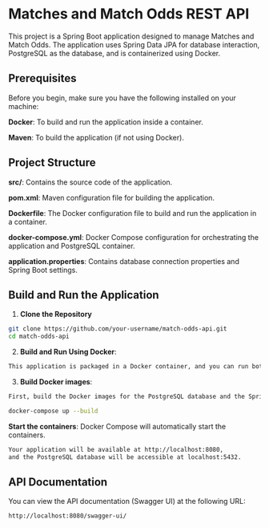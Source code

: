 # Matches and Match Odds REST API

This project is a Spring Boot application designed to manage Matches and Match Odds. The application uses Spring Data JPA for database interaction, PostgreSQL as the database, and is containerized using Docker.

## Prerequisites

Before you begin, make sure you have the following installed on your machine:

**Docker**: To build and run the application inside a container.

**Maven**: To build the application (if not using Docker).

## Project Structure

**src/**: Contains the source code of the application.

**pom.xml**: Maven configuration file for building the application.

**Dockerfile**: The Docker configuration file to build and run the application in a container.

**docker-compose.yml**: Docker Compose configuration for orchestrating the application and PostgreSQL container.

**application.properties**: Contains database connection properties and Spring Boot settings.

## Build and Run the Application
1. **Clone the Repository**

```bash
git clone https://github.com/your-username/match-odds-api.git
cd match-odds-api
```

2. **Build and Run Using Docker**:
```bash
This application is packaged in a Docker container, and you can run both the Spring Boot application and PostgreSQL using Docker Compose.
```

3. **Build Docker images**:
```bash
First, build the Docker images for the PostgreSQL database and the Spring Boot application.
```

```bash
docker-compose up --build
```

**Start the containers**: Docker Compose will automatically start the containers.

```bash
Your application will be available at http://localhost:8080,
and the PostgreSQL database will be accessible at localhost:5432.
```

## API Documentation
You can view the API documentation (Swagger UI) at the following URL:

```bash
http://localhost:8080/swagger-ui/
```
